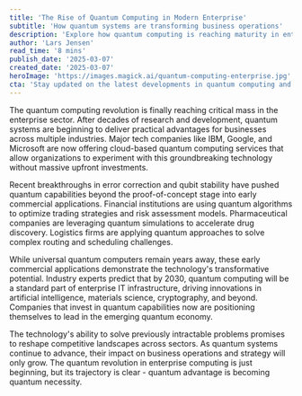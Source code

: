 ```yaml
---
title: 'The Rise of Quantum Computing in Modern Enterprise'
subtitle: 'How quantum systems are transforming business operations'
description: 'Explore how quantum computing is reaching maturity in enterprise applications. From finance to pharmaceuticals, discover how major tech companies are offering cloud-based quantum services that are beginning to transform businesses across sectors.'
author: 'Lars Jensen'
read_time: '8 mins'
publish_date: '2025-03-07'
created_date: '2025-03-07'
heroImage: 'https://images.magick.ai/quantum-computing-enterprise.jpg'
cta: 'Stay updated on the latest developments in quantum computing and enterprise technology. Follow us on LinkedIn for exclusive insights and analysis.'
---
```


The quantum computing revolution is finally reaching critical mass in the enterprise sector. After decades of research and development, quantum systems are beginning to deliver practical advantages for businesses across multiple industries. Major tech companies like IBM, Google, and Microsoft are now offering cloud-based quantum computing services that allow organizations to experiment with this groundbreaking technology without massive upfront investments.

Recent breakthroughs in error correction and qubit stability have pushed quantum capabilities beyond the proof-of-concept stage into early commercial applications. Financial institutions are using quantum algorithms to optimize trading strategies and risk assessment models. Pharmaceutical companies are leveraging quantum simulations to accelerate drug discovery. Logistics firms are applying quantum approaches to solve complex routing and scheduling challenges.

While universal quantum computers remain years away, these early commercial applications demonstrate the technology's transformative potential. Industry experts predict that by 2030, quantum computing will be a standard part of enterprise IT infrastructure, driving innovations in artificial intelligence, materials science, cryptography, and beyond. Companies that invest in quantum capabilities now are positioning themselves to lead in the emerging quantum economy.

The technology's ability to solve previously intractable problems promises to reshape competitive landscapes across sectors. As quantum systems continue to advance, their impact on business operations and strategy will only grow. The quantum revolution in enterprise computing is just beginning, but its trajectory is clear - quantum advantage is becoming quantum necessity.